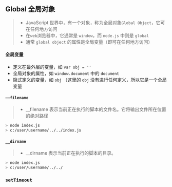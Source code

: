 ## Global 全局对象

> * JavaScript 世界中，有一个对象，称为全局对象`Global Object`，它可在任何地方访问
> * 在`web`浏览器中，它通常是 `window`，而 `node.js` 中则是 `global`
> * 通常 `global object` 的属性是全局变量（即可在任何地方访问）


#### 全局变量

* 定义在最外层的变量，如 `var obj = ''`
* 全局对象的属性，如 `window.documemt` 中的 `document`
* 隐式定义的变量，如 `obj` （这里的 `obj` 没有进行任何定义，所以它是一个全局变量

#### `——filename`

> * __filename 表示当前正在执行的脚本的文件名。它将输出文件所在位置的绝对路径

```bash
> node index.js
> c:/user/username/../../index.js
```

#### `__dirname`

> * __dirname 表示当前正在执行的脚本的目录。

```bash
> node index.js
> c:/user/username/../../
```

### `setTimeout`

